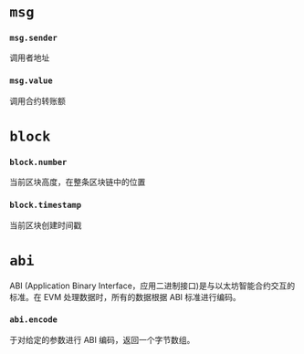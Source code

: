 # `msg`
### `msg.sender`
调用者地址
### `msg.value`
调用合约转账额
# `block`
### `block.number`
当前区块高度，在整条区块链中的位置
### `block.timestamp`
当前区块创建时间戳

# `abi`
ABI (Application Binary Interface，应用二进制接口)是与以太坊智能合约交互的标准。在 EVM 处理数据时，所有的数据根据 ABI 标准进行编码。

### `abi.encode`
于对给定的参数进行 ABI 编码，返回一个字节数组。